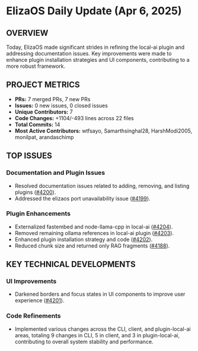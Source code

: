 # ElizaOS Daily Update (Apr 6, 2025)

## OVERVIEW 
Today, ElizaOS made significant strides in refining the local-ai plugin and addressing documentation issues. Key improvements were made to enhance plugin installation strategies and UI components, contributing to a more robust framework.

## PROJECT METRICS
- **PRs:** 7 merged PRs, 7 new PRs
- **Issues:** 0 new issues, 0 closed issues
- **Unique Contributors:** 7
- **Code Changes:** +1104/-493 lines across 22 files
- **Total Commits:** 14
- **Most Active Contributors:** wtfsayo, Samarthsinghal28, HarshModi2005, monilpat, arandaschimp

## TOP ISSUES
### Documentation and Plugin Issues
- Resolved documentation issues related to adding, removing, and listing plugins ([#4200](https://github.com/elizaos/eliza/pull/4200)).
- Addressed the elizaos port unavailability issue ([#4199](https://github.com/elizaos/eliza/pull/4199)).

### Plugin Enhancements
- Externalized fastembed and node-llama-cpp in local-ai ([#4204](https://github.com/elizaos/eliza/pull/4204)).
- Removed remaining ollama references in local-ai plugin ([#4203](https://github.com/elizaos/eliza/pull/4203)).
- Enhanced plugin installation strategy and code ([#4202](https://github.com/elizaos/eliza/pull/4202)).
- Reduced chunk size and returned only RAG fragments ([#4188](https://github.com/elizaos/eliza/pull/4188)).

## KEY TECHNICAL DEVELOPMENTS
### UI Improvements
- Darkened borders and focus states in UI components to improve user experience ([#4201](https://github.com/elizaos/eliza/pull/4201)).

### Code Refinements
- Implemented various changes across the CLI, client, and plugin-local-ai areas, totaling 9 changes in CLI, 5 in client, and 3 in plugin-local-ai, contributing to overall system stability and performance.
